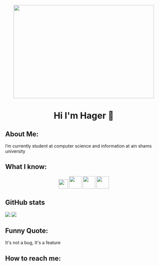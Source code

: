 <p align="center">
<img src="https://media.giphy.com/media/L1R1tvI9svkIWwpVYr/giphy.gif" width="450" height="300" />
</p>
<h1 align="center"> Hi I'm Hager 👋</h1>

## About Me:                                                                   
I’m currently student at computer science and information at ain shams university

## What I know:
<p align="center">
<div align="center">
  
<img height="30" src="https://media.giphy.com/media/kH1DBkPNyZPOk0BxrM/giphy.gif">
<img height="40" src="https://media.giphy.com/media/XAxylRMCdpbEWUAvr8/giphy.gif">
<img height="40" src="https://media.giphy.com/media/LMt9638dO8dftAjtco/giphy.gif">
<img height="40" src="https://media.giphy.com/media/fsEaZldNC8A1PJ3mwp/giphy.gif"> 
<source media="(prefers-color-scheme: dark)" height="40" srcset="https://user-images.githubusercontent.com/92521186/176684973-42d473ff-8abf-4122-9850-891def3c5b62.png">

</div>
</p>

<picture>
  
 
 
</picture>

## GitHub stats

<img src="https://github-readme-stats.vercel.app/api?username=hagerkhaledabdelmonem&show_icons=true&theme=dracula">

<img src="https://github-readme-stats.vercel.app/api/top-langs/?username=hagerkhaledabdelmonem&count_private=true&theme=dracula">


## Funny Quote: 
It's not a bug, It's a feature

## How to reach me: 

